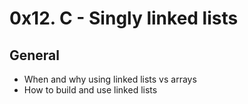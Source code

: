 # 0x12. C - Singly linked lists
## General
- When and why using linked lists vs arrays
- How to build and use linked lists